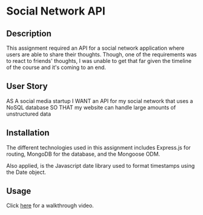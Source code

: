 # Social Network API

## Description 

This assignment required an API for a social network application where users are able to share their thoughts. Though, one of the requirements was to react to friends' thoughts, I was unable to get that far given the timeline of the course and it's coming to an end.

## User Story
AS A social media startup
I WANT an API for my social network that uses a NoSQL database
SO THAT my website can handle large amounts of unstructured data

## Installation

The different technologies used in this assignment includes Express.js for routing, MongoDB for the database, and the Mongoose ODM. 

Also applied, is the Javascript date library used to format timestamps using the Date object.

## Usage

Click [here](https://drive.google.com/file/d/15s-hJIg3UHEBWZdUjQeSCV6wCYQOoH4S/view) for a walkthrough video.
